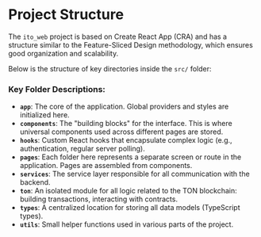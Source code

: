 # Project Structure

The `ito_web` project is based on Create React App (CRA) and has a structure similar to the Feature-Sliced Design methodology, which ensures good organization and scalability.

Below is the structure of key directories inside the `src/` folder:
### **Key Folder Descriptions:**

* **`app`**: The core of the application. Global providers and styles are initialized here.
* **`components`**: The "building blocks" for the interface. This is where universal components used across different pages are stored.
* **`hooks`**: Custom React hooks that encapsulate complex logic (e.g., authentication, regular server polling).
* **`pages`**: Each folder here represents a separate screen or route in the application. Pages are assembled from components.
* **`services`**: The service layer responsible for all communication with the backend.
* **`ton`**: An isolated module for all logic related to the TON blockchain: building transactions, interacting with contracts.
* **`types`**: A centralized location for storing all data models (TypeScript types).
* **`utils`**: Small helper functions used in various parts of the project.
